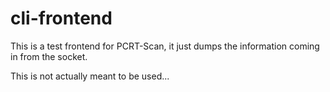 # cli-frontend

This is a test frontend for PCRT-Scan, it just dumps the information coming in from the socket.

This is not actually meant to be used...
